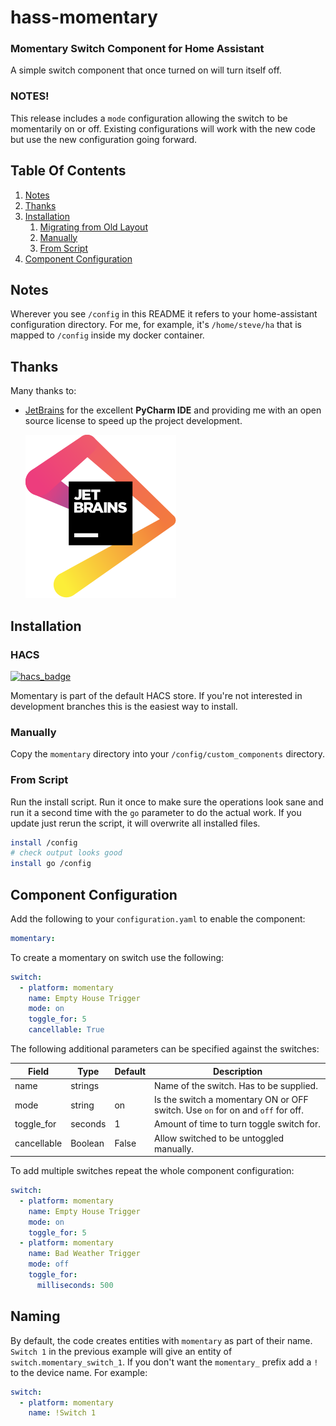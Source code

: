 # hass-momentary

### Momentary Switch Component for Home Assistant
A simple switch component that once turned on will turn itself off.

### NOTES!
This release includes a `mode` configuration allowing the switch to be
momentarily on or off. Existing configurations will work with the new code but
use the new configuration going forward.


## Table Of Contents
1. [Notes](#Notes)
1. [Thanks](#Thanks)
1. [Installation](#Installation)
   1. [Migrating from Old Layout](#Migrating-from-Old-Layout)
   1. [Manually](#Manually)
   1. [From Script](#From-Script)
1. [Component Configuration](#Component-Configuration)


## Notes
Wherever you see `/config` in this README it refers to your home-assistant
configuration directory. For me, for example, it's `/home/steve/ha` that is
mapped to `/config` inside my docker container.


## Thanks
Many thanks to:
* [JetBrains](https://www.jetbrains.com/?from=hass-aarlo) for the excellent
  **PyCharm IDE** and providing me with an open source license to speed up the
  project development.
 
  [![JetBrains](/images/jetbrains.svg)](https://www.jetbrains.com/?from=hass-aarlo)

## Installation

### HACS
[![hacs_badge](https://img.shields.io/badge/HACS-Default-orange.svg?style=for-the-badge)](https://github.com/hacs/integration)

Momentary is part of the default HACS store. If you're not interested in
development branches this is the easiest way to install.

### Manually
Copy the `momentary` directory into your `/config/custom_components` directory.

### From Script
Run the install script. Run it once to make sure the operations look sane and
run it a second time with the `go` parameter to do the actual work. If you
update just rerun the script, it will overwrite all installed files.

```sh
install /config
# check output looks good
install go /config
```


## Component Configuration
Add the following to your `configuration.yaml` to enable the component:

```yaml
momentary:
```

To create a momentary on switch use the following:

```yaml
switch:
  - platform: momentary
    name: Empty House Trigger
    mode: on
    toggle_for: 5
    cancellable: True
```

The following additional parameters can be specified against the switches:

| Field                   | Type       | Default            | Description                                                                     |
| ----------------------- | ---------- | ------------------ | ------------------------------------------------------------------------------- |
| name                    | strings    |                    | Name of the switch. Has to be supplied.                                         |
| mode                    | string     | on                 | Is the switch a momentary ON or OFF switch. Use `on` for on and `off` for off.  |
| toggle_for              | seconds    | 1                  | Amount of time to turn toggle switch for.                                       |
| cancellable             | Boolean    | False              | Allow switched to be untoggled manually.                                        |

To add multiple switches repeat the whole component configuration:

```yaml
switch:
  - platform: momentary
    name: Empty House Trigger
    mode: on
    toggle_for: 5
  - platform: momentary
    name: Bad Weather Trigger
    mode: off
    toggle_for:
      milliseconds: 500
```


## Naming

By default, the code creates entities with `momentary` as part of their name.
`Switch 1` in the previous example will give an entity of
`switch.momentary_switch_1`. If you don't want the `momentary_` prefix add a `!`
to the device name. For example:

```yaml
switch:
  - platform: momentary
    name: !Switch 1
```



